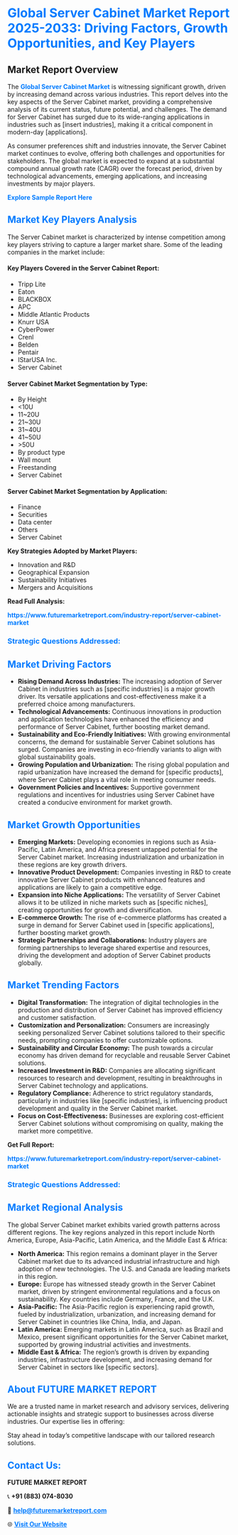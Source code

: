 <h1 style="color: #007BFF;">Global Server Cabinet Market Report 2025-2033: Driving Factors, Growth Opportunities, and Key Players</h1>

<section id="overview">
<h2>Market Report Overview</h2>
<p>The <a href="https://www.futuremarketreport.com/industry-report/server-cabinet-market" style="color: #007BFF; text-decoration: none;"><strong>Global Server Cabinet Market</strong></a> is witnessing significant growth, driven by increasing demand across various industries. This report delves into the key aspects of the Server Cabinet market, providing a comprehensive analysis of its current status, future potential, and challenges. The demand for Server Cabinet has surged due to its wide-ranging applications in industries such as [insert industries], making it a critical component in modern-day [applications].</p>
<p>As consumer preferences shift and industries innovate, the Server Cabinet market continues to evolve, offering both challenges and opportunities for stakeholders. The global market is expected to expand at a substantial compound annual growth rate (CAGR) over the forecast period, driven by technological advancements, emerging applications, and increasing investments by major players.</p>
</section>

<section id="overview">
<p><a href="https://www.futuremarketreport.com/request-sample/reportId=101297" style="color: #007BFF; text-decoration: none;"><strong>Explore Sample Report Here</strong></a></p>
</section>

<section id="key-players">
<h2 style="color: #007BFF;">Market Key Players Analysis</h2>
<p>The Server Cabinet market is characterized by intense competition among key players striving to capture a larger market share. Some of the leading companies in the market include:</p>
<h4>Key Players Covered in the Server Cabinet Report:</h4>
<ul><li>Tripp Lite</li><li>Eaton</li><li>BLACKBOX</li><li>APC</li><li>Middle Atlantic Products</li><li>Knurr USA</li><li>CyberPower</li><li>Crenl</li><li>Belden</li><li>Pentair</li><li>IStarUSA Inc.</li><li>Server Cabinet</li></ul>
<h4>Server Cabinet Market Segmentation by Type:</h4>
<ul><li>By Height</li><li>&lt;10U</li><li>11~20U</li><li>21~30U</li><li>31~40U</li><li>41~50U</li><li>&gt;50U</li><li>By product type</li><li>Wall mount</li><li>Freestanding</li><li>Server Cabinet</li></ul>

<h4>Server Cabinet Market Segmentation by Application:</h4>
<ul><li>Finance</li><li>Securities</li><li>Data center</li><li>Others</li><li>Server Cabinet</li></ul>
<p><strong>Key Strategies Adopted by Market Players:</strong></p>
<ul>
<li>Innovation and R&D</li>
<li>Geographical Expansion</li>
<li>Sustainability Initiatives</li>
<li>Mergers and Acquisitions</li>
</ul>
</section>

<section>
<p><strong>Read Full Analysis: </strong></p><a href="https://www.futuremarketreport.com/industry-report/server-cabinet-market" style="color: #007BFF; text-decoration: none;"><strong>https://www.futuremarketreport.com/industry-report/server-cabinet-market</strong></a>
<h3 style="color: #007BFF;">Strategic Questions Addressed:</h3>
</section>

<section id="driving-factors">
<h2 style="color: #007BFF;">Market Driving Factors</h2>
<ul>
<li><strong>Rising Demand Across Industries:</strong> The increasing adoption of Server Cabinet in industries such as [specific industries] is a major growth driver. Its versatile applications and cost-effectiveness make it a preferred choice among manufacturers.</li>
<li><strong>Technological Advancements:</strong> Continuous innovations in production and application technologies have enhanced the efficiency and performance of Server Cabinet, further boosting market demand.</li>
<li><strong>Sustainability and Eco-Friendly Initiatives:</strong> With growing environmental concerns, the demand for sustainable Server Cabinet solutions has surged. Companies are investing in eco-friendly variants to align with global sustainability goals.</li>
<li><strong>Growing Population and Urbanization:</strong> The rising global population and rapid urbanization have increased the demand for [specific products], where Server Cabinet plays a vital role in meeting consumer needs.</li>
<li><strong>Government Policies and Incentives:</strong> Supportive government regulations and incentives for industries using Server Cabinet have created a conducive environment for market growth.</li>
</ul>
</section>

<section id="growth-opportunities">
<h2 style="color: #007BFF;">Market Growth Opportunities</h2>
<ul>
<li><strong>Emerging Markets:</strong> Developing economies in regions such as Asia-Pacific, Latin America, and Africa present untapped potential for the Server Cabinet market. Increasing industrialization and urbanization in these regions are key growth drivers.</li>
<li><strong>Innovative Product Development:</strong> Companies investing in R&D to create innovative Server Cabinet products with enhanced features and applications are likely to gain a competitive edge.</li>
<li><strong>Expansion into Niche Applications:</strong> The versatility of Server Cabinet allows it to be utilized in niche markets such as [specific niches], creating opportunities for growth and diversification.</li>
<li><strong>E-commerce Growth:</strong> The rise of e-commerce platforms has created a surge in demand for Server Cabinet used in [specific applications], further boosting market growth.</li>
<li><strong>Strategic Partnerships and Collaborations:</strong> Industry players are forming partnerships to leverage shared expertise and resources, driving the development and adoption of Server Cabinet products globally.</li>
</ul>
</section>

<section id="trending-factors">
<h2 style="color: #007BFF;">Market Trending Factors</h2>
<ul>
<li><strong>Digital Transformation:</strong> The integration of digital technologies in the production and distribution of Server Cabinet has improved efficiency and customer satisfaction.</li>
<li><strong>Customization and Personalization:</strong> Consumers are increasingly seeking personalized Server Cabinet solutions tailored to their specific needs, prompting companies to offer customizable options.</li>
<li><strong>Sustainability and Circular Economy:</strong> The push towards a circular economy has driven demand for recyclable and reusable Server Cabinet solutions.</li>
<li><strong>Increased Investment in R&D:</strong> Companies are allocating significant resources to research and development, resulting in breakthroughs in Server Cabinet technology and applications.</li>
<li><strong>Regulatory Compliance:</strong> Adherence to strict regulatory standards, particularly in industries like [specific industries], is influencing product development and quality in the Server Cabinet market.</li>
<li><strong>Focus on Cost-Effectiveness:</strong> Businesses are exploring cost-efficient Server Cabinet solutions without compromising on quality, making the market more competitive.</li>
</ul>
</section>

<section>
<p><strong>Get Full Report: </strong></p><a href="https://www.futuremarketreport.com/industry-report/server-cabinet-market" style="color: #007BFF; text-decoration: none;"><strong>https://www.futuremarketreport.com/industry-report/server-cabinet-market</strong></a>
<h3 style="color: #007BFF;">Strategic Questions Addressed:</h3>
</section>


<section id="regional-analysis">
<h2 style="color: #007BFF;">Market Regional Analysis</h2>
<p>The global Server Cabinet market exhibits varied growth patterns across different regions. The key regions analyzed in this report include North America, Europe, Asia-Pacific, Latin America, and the Middle East & Africa:</p>
<ul>
<li><strong>North America:</strong> This region remains a dominant player in the Server Cabinet market due to its advanced industrial infrastructure and high adoption of new technologies. The U.S. and Canada are leading markets in this region.</li>
<li><strong>Europe:</strong> Europe has witnessed steady growth in the Server Cabinet market, driven by stringent environmental regulations and a focus on sustainability. Key countries include Germany, France, and the U.K.</li>
<li><strong>Asia-Pacific:</strong> The Asia-Pacific region is experiencing rapid growth, fueled by industrialization, urbanization, and increasing demand for Server Cabinet in countries like China, India, and Japan.</li>
<li><strong>Latin America:</strong> Emerging markets in Latin America, such as Brazil and Mexico, present significant opportunities for the Server Cabinet market, supported by growing industrial activities and investments.</li>
<li><strong>Middle East & Africa:</strong> The region’s growth is driven by expanding industries, infrastructure development, and increasing demand for Server Cabinet in sectors like [specific sectors].</li>
</ul>
</section>

<footer>
<h2 style="color: #007BFF;">About FUTURE MARKET REPORT</h2>
<p>We are a trusted name in market research and advisory services, delivering actionable insights and strategic support to businesses across diverse industries. Our expertise lies in offering:</p>

<p>Stay ahead in today’s competitive landscape with our tailored research solutions.</p>

<h2 style="color: #007BFF;">Contact Us:</h2>
<p><strong>FUTURE MARKET REPORT</strong></p>
<p>📞 <strong>+91 (883) 074-8030</strong></p>
<p>📧 <strong><a href="mailto:help@futuremarketreport.com" style="color: #007BFF;">help@futuremarketreport.com</a></strong></p>
<p>🌐 <strong><a href="https://www.futuremarketreport.com/" style="color: #007BFF;">Visit Our Website</a></strong></p>
</footer>